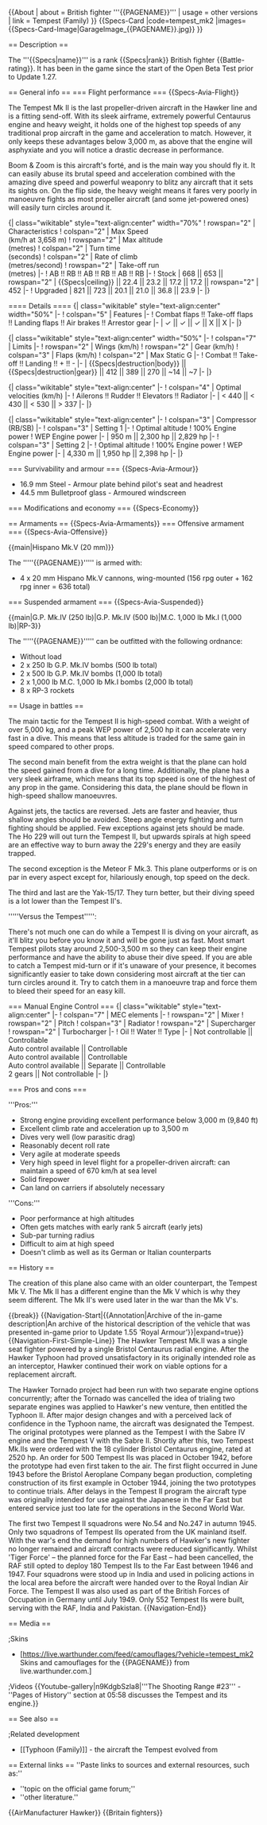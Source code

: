 {{About
| about = British fighter '''{{PAGENAME}}'''
| usage = other versions
| link = Tempest (Family)
}}
{{Specs-Card
|code=tempest_mk2
|images={{Specs-Card-Image|GarageImage_{{PAGENAME}}.jpg}}
}}

== Description ==

<!-- ''In the description, the first part should be about the history of and the creation and combat usage of the aircraft, as well as its key features. In the second part, tell the reader about the aircraft in the game. Insert a screenshot of the vehicle, so that if the novice player does not remember the vehicle by name, he will immediately understand what kind of vehicle the article is talking about.'' -->

The '''{{Specs|name}}''' is a rank {{Specs|rank}} British fighter {{Battle-rating}}. It has been in the game since the start of the Open Beta Test prior to Update 1.27.

== General info ==
=== Flight performance ===
{{Specs-Avia-Flight}}

<!-- ''Describe how the aircraft behaves in the air. Speed, manoeuvrability, acceleration and allowable loads - these are the most important characteristics of the vehicle.'' -->

The Tempest Mk II is the last propeller-driven aircraft in the Hawker line and is a fitting send-off. With its sleek airframe, extremely powerful Centaurus engine and heavy weight, it holds one of the highest top speeds of any traditional prop aircraft in the game and acceleration to match. However, it only keeps these advantages below 3,000 m, as above that the engine will asphyxiate and you will notice a drastic decrease in performance.

Boom & Zoom is this aircraft's forté, and is the main way you should fly it. It can easily abuse its brutal speed and acceleration combined with the amazing dive speed and powerful weaponry to blitz any aircraft that it sets its sights on. On the flip side, the heavy weight means it fares very poorly in manoeuvre fights as most propeller aircraft (and some jet-powered ones) will easily turn circles around it.

{| class="wikitable" style="text-align:center" width="70%"
! rowspan="2" | Characteristics
! colspan="2" | Max Speed<br>(km/h at 3,658 m)
! rowspan="2" | Max altitude<br>(metres)
! colspan="2" | Turn time<br>(seconds)
! colspan="2" | Rate of climb<br>(metres/second)
! rowspan="2" | Take-off run<br>(metres)
|-
! AB !! RB !! AB !! RB !! AB !! RB
|-
! Stock
| 668 || 653 || rowspan="2" | {{Specs|ceiling}} || 22.4 || 23.2 || 17.2 || 17.2 || rowspan="2" | 452
|-
! Upgraded
| 821 || 723 || 20.1 || 21.0 || 36.8 || 23.9
|-
|}

==== Details ====
{| class="wikitable" style="text-align:center" width="50%"
|-
! colspan="5" | Features
|-
! Combat flaps !! Take-off flaps !! Landing flaps !! Air brakes !! Arrestor gear
|-
| ✓ || ✓ || ✓ || X || X <!-- ✓ -->
|-
|}

{| class="wikitable" style="text-align:center" width="50%"
|-
! colspan="7" | Limits
|-
! rowspan="2" | Wings (km/h)
! rowspan="2" | Gear (km/h)
! colspan="3" | Flaps (km/h)
! colspan="2" | Max Static G
|-
! Combat !! Take-off !! Landing !! + !! -
|-
| {{Specs|destruction|body}} || {{Specs|destruction|gear}} || 412 || 389 || 270 || ~14 || ~7
|-
|}

{| class="wikitable" style="text-align:center"
|-
! colspan="4" | Optimal velocities (km/h)
|-
! Ailerons !! Rudder !! Elevators !! Radiator
|-
| < 440 || < 430 || < 530 || > 337
|-
|}

{| class="wikitable" style="text-align:center"
|-
! colspan="3" | Compressor (RB/SB)
|-
! colspan="3" | Setting 1
|-
! Optimal altitude
! 100% Engine power
! WEP Engine power
|-
| 950 m || 2,300 hp || 2,829 hp
|-
! colspan="3" | Setting 2
|-
! Optimal altitude
! 100% Engine power
! WEP Engine power
|-
| 4,330 m || 1,950 hp || 2,398 hp
|-
|}

=== Survivability and armour ===
{{Specs-Avia-Armour}}

<!-- ''Examine the survivability of the aircraft. Note how vulnerable the structure is and how secure the pilot is, whether the fuel tanks are armoured, etc. Describe the armour, if there is any, and also mention the vulnerability of other critical aircraft systems.'' -->

- 16.9 mm Steel - Armour plate behind pilot's seat and headrest
- 44.5 mm Bulletproof glass - Armoured windscreen

=== Modifications and economy ===
{{Specs-Economy}}

== Armaments ==
{{Specs-Avia-Armaments}}
=== Offensive armament ===
{{Specs-Avia-Offensive}}

<!-- ''Describe the offensive armament of the aircraft, if any. Describe how effective the cannons and machine guns are in a battle, and also what belts or drums are better to use. If there is no offensive weaponry, delete this subsection.'' -->

{{main|Hispano Mk.V (20 mm)}}

The '''''{{PAGENAME}}''''' is armed with:

- 4 x 20 mm Hispano Mk.V cannons, wing-mounted (156 rpg outer + 162 rpg inner = 636 total)

=== Suspended armament ===
{{Specs-Avia-Suspended}}

<!-- ''Describe the aircraft's suspended armament: additional cannons under the wings, bombs, rockets and torpedoes. This section is especially important for bombers and attackers. If there is no suspended weaponry remove this subsection.'' -->

{{main|G.P. Mk.IV (250 lb)|G.P. Mk.IV (500 lb)|M.C. 1,000 lb Mk.I (1,000 lb)|RP-3}}

The '''''{{PAGENAME}}''''' can be outfitted with the following ordnance:

- Without load
- 2 x 250 lb G.P. Mk.IV bombs (500 lb total)
- 2 x 500 lb G.P. Mk.IV bombs (1,000 lb total)
- 2 x 1,000 lb M.C. 1,000 lb Mk.I bombs (2,000 lb total)
- 8 x RP-3 rockets

== Usage in battles ==

<!-- ''Describe the tactics of playing in the aircraft, the features of using aircraft in a team and advice on tactics. Refrain from creating a "guide" - do not impose a single point of view, but instead, give the reader food for thought. Examine the most dangerous enemies and give recommendations on fighting them. If necessary, note the specifics of the game in different modes (AB, RB, SB).'' -->

The main tactic for the Tempest II is high-speed combat. With a weight of over 5,000 kg, and a peak WEP power of 2,500 hp it can accelerate very fast in a dive. This means that less altitude is traded for the same gain in speed compared to other props.

The second main benefit from the extra weight is that the plane can hold the speed gained from a dive for a long time. Additionally, the plane has a very sleek airframe, which means that its top speed is one of the highest of any prop in the game. Considering this data, the plane should be flown in high-speed shallow manoeuvres.

Against jets, the tactics are reversed. Jets are faster and heavier, thus shallow angles should be avoided. Steep angle energy fighting and turn fighting should be applied.
Few exceptions against jets should be made. The Ho 229 will out turn the Tempest II, but upwards spirals at high speed are an effective way to burn away the 229's energy and they are easily trapped.

The second exception is the Meteor F Mk.3. This plane outperforms or is on par in every aspect except for, hilariously enough, top speed on the deck.

The third and last are the Yak-15/17. They turn better, but their diving speed is a lot lower than the Tempest II's.

'''''Versus the Tempest''''':

There's not much one can do while a Tempest II is diving on your aircraft, as it'll blitz you before you know it and will be gone just as fast. Most smart Tempest pilots stay around 2,500-3,500 m so they can keep their engine performance and have the ability to abuse their dive speed. If you are able to catch a Tempest mid-turn or if it's unaware of your presence, it becomes significantly easier to take down considering most aircraft at the tier can turn circles around it. Try to catch them in a manoeuvre trap and force them to bleed their speed for an easy kill.

=== Manual Engine Control ===
{| class="wikitable" style="text-align:center"
|-
! colspan="7" | MEC elements
|-
! rowspan="2" | Mixer
! rowspan="2" | Pitch
! colspan="3" | Radiator
! rowspan="2" | Supercharger
! rowspan="2" | Turbocharger
|-
! Oil !! Water !! Type
|-
| Not controllable || Controllable<br>Auto control available || Controllable<br>Auto control available || Controllable<br>Auto control available || Separate || Controllable<br>2 gears || Not controllable
|-
|}

=== Pros and cons ===

<!-- ''Summarise and briefly evaluate the vehicle in terms of its characteristics and combat effectiveness. Mark its pros and cons in the bulleted list. Try not to use more than 6 points for each of the characteristics. Avoid using categorical definitions such as "bad", "good" and the like - use substitutions with softer forms such as "inadequate" and "effective".'' -->

'''Pros:'''

- Strong engine providing excellent performance below 3,000 m (9,840 ft)
- Excellent climb rate and acceleration up to 3,500 m
- Dives very well (low parasitic drag)
- Reasonably decent roll rate
- Very agile at moderate speeds
- Very high speed in level flight for a propeller-driven aircraft: can maintain a speed of 670 km/h at sea level
- Solid firepower
- Can land on carriers if absolutely necessary

'''Cons:'''

- Poor performance at high altitudes
- Often gets matches with early rank 5 aircraft (early jets)
- Sub-par turning radius
- Difficult to aim at high speed
- Doesn't climb as well as its German or Italian counterparts

== History ==

<!-- ''Describe the history of the creation and combat usage of the aircraft in more detail than in the introduction. If the historical reference turns out to be too long, take it to a separate article, taking a link to the article about the vehicle and adding a block "/History" (example: <nowiki>https://wiki.warthunder.com/(Vehicle-name)/History</nowiki>) and add a link to it here using the <code>main</code> template. Be sure to reference text and sources by using <code><nowiki><ref></ref></nowiki></code>, as well as adding them at the end of the article with <code><nowiki><references /></nowiki></code>. This section may also include the vehicle's dev blog entry (if applicable) and the in-game encyclopedia description (under <code><nowiki>=== In-game description ===</nowiki></code>, also if applicable).'' -->

The creation of this plane also came with an older counterpart, the Tempest Mk V. The Mk II has a different engine than the Mk V which is why they seem different. The Mk II's were used later in the war than the Mk V's.

{{break}}
{{Navigation-Start|{{Annotation|Archive of the in-game description|An archive of the historical description of the vehicle that was presented in-game prior to Update 1.55 'Royal Armour'}}|expand=true}}
{{Navigation-First-Simple-Line}}
The Hawker Tempest Mk.II was a single seat fighter powered by a single Bristol Centaurus radial engine. After the Hawker Typhoon had proved unsatisfactory in its originally intended role as an interceptor, Hawker continued their work on viable options for a replacement aircraft.

The Hawker Tornado project had been run with two separate engine options concurrently; after the Tornado was cancelled the idea of trialing two separate engines was applied to Hawker's new venture, then entitled the Typhoon II. After major design changes and with a perceived lack of confidence in the Typhoon name, the aircraft was designated the Tempest. The original prototypes were planned as the Tempest I with the Sabre IV engine and the Tempest V with the Sabre II. Shortly after this, two Tempest Mk.IIs were ordered with the 18 cylinder Bristol Centaurus engine, rated at 2520 hp. An order for 500 Tempest IIs was placed in October 1942, before the prototype had even first taken to the air. The first flight occurred in June 1943 before the Bristol Aeroplane Company began production, completing construction of its first example in October 1944, joining the two prototypes to continue trials. After delays in the Tempest II program the aircraft type was originally intended for use against the Japanese in the Far East but entered service just too late for the operations in the Second World War.

The first two Tempest II squadrons were No.54 and No.247 in autumn 1945. Only two squadrons of Tempest IIs operated from the UK mainland itself. With the war's end the demand for high numbers of Hawker's new fighter no longer remained and aircraft contracts were reduced significantly. Whilst 'Tiger Force' – the planned force for the Far East – had been cancelled, the RAF still opted to deploy 180 Tempest IIs to the Far East between 1946 and 1947. Four squadrons were stood up in India and used in policing actions in the local area before the aircraft were handed over to the Royal Indian Air Force. The Tempest II was also used as part of the British Forces of Occupation in Germany until July 1949. Only 552 Tempest IIs were built, serving with the RAF, India and Pakistan.
{{Navigation-End}}

== Media ==

<!-- ''Excellent additions to the article would be video guides, screenshots from the game, and photos.'' -->

;Skins

- [https://live.warthunder.com/feed/camouflages/?vehicle=tempest_mk2 Skins and camouflages for the {{PAGENAME}} from live.warthunder.com.]

;Videos
{{Youtube-gallery|n9KdgbSzla8|'''The Shooting Range #23''' - ''Pages of History'' section at 05:58 discusses the Tempest and its engine.}}

== See also ==

<!-- ''Links to the articles on the War Thunder Wiki that you think will be useful for the reader, for example:''
* ''reference to the series of the aircraft;''
* ''links to approximate analogues of other nations and research trees.'' -->

;Related development

- [[Typhoon (Family)]] - the aircraft the Tempest evolved from

== External links ==
''Paste links to sources and external resources, such as:''

- ''topic on the official game forum;''
- ''other literature.''

{{AirManufacturer Hawker}}
{{Britain fighters}}
